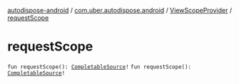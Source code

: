 [autodispose-android](../../index.md) / [com.uber.autodispose.android](../index.md) / [ViewScopeProvider](index.md) / [requestScope](./request-scope.md)

# requestScope

`fun requestScope(): `[`CompletableSource`](http://reactivex.io/RxJava/2.x/javadoc/io/reactivex/CompletableSource.html)`!`
`fun requestScope(): `[`CompletableSource`](http://reactivex.io/RxJava/2.x/javadoc/io/reactivex/CompletableSource.html)`!`